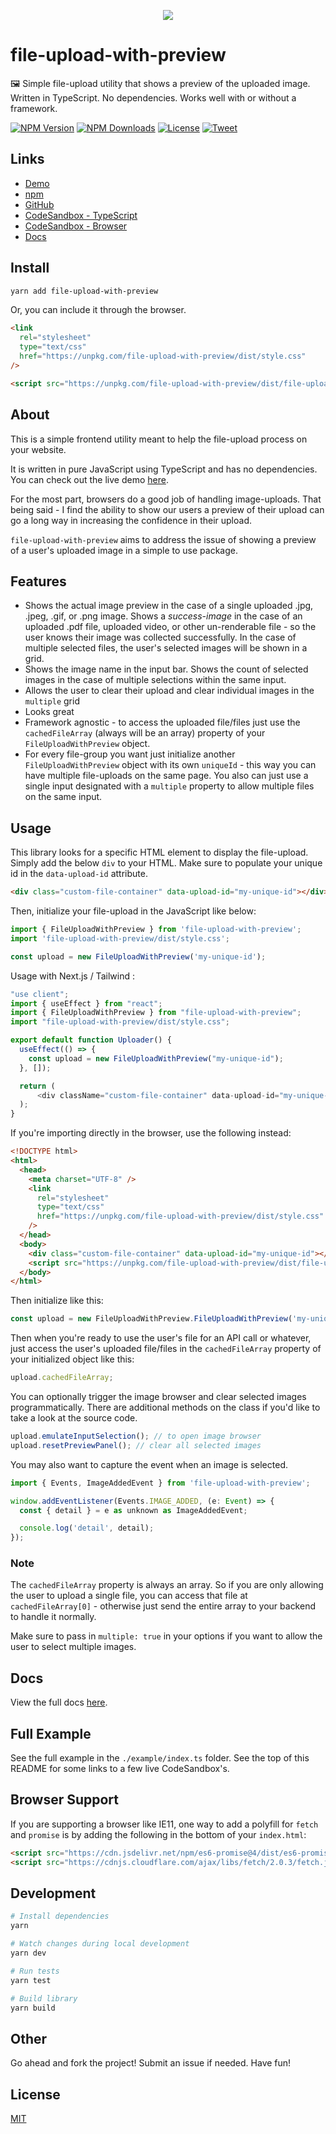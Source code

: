 <p align="center"><a href="" target="_blank"><img src="https://raw.githubusercontent.com/johndatserakis/file-upload-with-preview/master/public/file-upload-with-preview.jpg"></a></p>

# file-upload-with-preview

🖼 Simple file-upload utility that shows a preview of the uploaded image. Written in TypeScript. No dependencies. Works well with or without a framework.

<p align="left">
  <a href="https://www.npmjs.com/package/file-upload-with-preview"><img src="https://img.shields.io/npm/v/file-upload-with-preview.svg" alt="NPM Version"></a>
  <a href="https://www.npmjs.com/package/file-upload-with-preview"><img src="https://img.shields.io/npm/dm/file-upload-with-preview.svg" alt="NPM Downloads"></a>
  <a href="http://opensource.org/licenses/MIT"><img src="https://img.shields.io/badge/license-MIT-blue.svg" alt="License"></a>
  <a href="https://twitter.com/intent/tweet?url=https%3A%2F%2Fgithub.com%johndatserakis%2Ffile-upload-with-preview&text=Check%20out%20file-upload-with-preview%20on%20GitHub&via=johndatserakis">
  <img src="https://img.shields.io/twitter/url/https/github.com/johndatserakis/file-upload-with-preview.svg?style=social" alt="Tweet"></a>
</p>

## Links

- [Demo](https://johndatserakis.github.io/file-upload-with-preview)
- [npm](https://www.npmjs.com/package/file-upload-with-preview)
- [GitHub](https://github.com/johndatserakis/file-upload-with-preview#readme)
- [CodeSandbox - TypeScript](https://codesandbox.io/s/file-upload-with-preview-4ypil8?file=/src/index.ts)
- [CodeSandbox - Browser](https://codesandbox.io/s/file-upload-with-preview-browser-446nc8?file=/src/index.js)
- [Docs](https://johndatserakis.github.io/file-upload-with-preview/typedoc/)

## Install

```bash
yarn add file-upload-with-preview
```

Or, you can include it through the browser.

```html
<link
  rel="stylesheet"
  type="text/css"
  href="https://unpkg.com/file-upload-with-preview/dist/style.css"
/>

<script src="https://unpkg.com/file-upload-with-preview/dist/file-upload-with-preview.iife.js"></script>
```

## About

This is a simple frontend utility meant to help the file-upload process on your website.

It is written in pure JavaScript using TypeScript and has no dependencies. You can check out the live demo [here](https://johndatserakis.github.io/file-upload-with-preview).

For the most part, browsers do a good job of handling image-uploads. That being said - I find the ability to show our users a preview of their upload can go a long way in increasing the confidence in their upload.

`file-upload-with-preview` aims to address the issue of showing a preview of a user's uploaded image in a simple to use package.

## Features

- Shows the actual image preview in the case of a single uploaded .jpg, .jpeg, .gif, or .png image. Shows a _success-image_ in the case of an uploaded .pdf file, uploaded video, or other un-renderable file - so the user knows their image was collected successfully. In the case of multiple selected files, the user's selected images will be shown in a grid.
- Shows the image name in the input bar. Shows the count of selected images in the case of multiple selections within the same input.
- Allows the user to clear their upload and clear individual images in the `multiple` grid
- Looks great
- Framework agnostic - to access the uploaded file/files just use the `cachedFileArray` (always will be an array) property of your `FileUploadWithPreview` object.
- For every file-group you want just initialize another `FileUploadWithPreview` object with its own `uniqueId` - this way you can have multiple file-uploads on the same page. You also can just use a single input designated with a `multiple` property to allow multiple files on the same input.

## Usage

This library looks for a specific HTML element to display the file-upload. Simply add the below `div` to your HTML. Make sure to populate your unique id in the `data-upload-id` attribute.

```html
<div class="custom-file-container" data-upload-id="my-unique-id"></div>
```

Then, initialize your file-upload in the JavaScript like below:

```javascript
import { FileUploadWithPreview } from 'file-upload-with-preview';
import 'file-upload-with-preview/dist/style.css';

const upload = new FileUploadWithPreview('my-unique-id');
```

Usage with Next.js / Tailwind :
```typescript
"use client";
import { useEffect } from "react";
import { FileUploadWithPreview } from "file-upload-with-preview";
import "file-upload-with-preview/dist/style.css";

export default function Uploader() {
  useEffect(() => {
    const upload = new FileUploadWithPreview("my-unique-id");
  }, []);

  return (
      <div className="custom-file-container" data-upload-id="my-unique-id"></div>
  );
}
```


If you're importing directly in the browser, use the following instead:

```html
<!DOCTYPE html>
<html>
  <head>
    <meta charset="UTF-8" />
    <link
      rel="stylesheet"
      type="text/css"
      href="https://unpkg.com/file-upload-with-preview/dist/style.css"
    />
  </head>
  <body>
    <div class="custom-file-container" data-upload-id="my-unique-id"></div>
    <script src="https://unpkg.com/file-upload-with-preview/dist/file-upload-with-preview.iife.js"></script>
  </body>
</html>
```

Then initialize like this:

```javascript
const upload = new FileUploadWithPreview.FileUploadWithPreview('my-unique-id');
```

Then when you're ready to use the user's file for an API call or whatever, just access the user's uploaded file/files in the `cachedFileArray` property of your initialized object like this:

```javascript
upload.cachedFileArray;
```

You can optionally trigger the image browser and clear selected images programmatically. There are additional methods on the class if you'd like to take a look at the source code.

```javascript
upload.emulateInputSelection(); // to open image browser
upload.resetPreviewPanel(); // clear all selected images
```

You may also want to capture the event when an image is selected.

```javascript
import { Events, ImageAddedEvent } from 'file-upload-with-preview';

window.addEventListener(Events.IMAGE_ADDED, (e: Event) => {
  const { detail } = e as unknown as ImageAddedEvent;

  console.log('detail', detail);
});
```

### Note

The `cachedFileArray` property is always an array. So if you are only allowing the user to upload a single file, you can access that file at `cachedFileArray[0]` - otherwise just send the entire array to your backend to handle it normally.

Make sure to pass in `multiple: true` in your options if you want to allow the user to select multiple images.

## Docs

View the full docs [here](https://johndatserakis.github.io/file-upload-with-preview/typedoc/).

## Full Example

See the full example in the `./example/index.ts` folder. See the top of this README for some links to a few live CodeSandbox's.

## Browser Support

If you are supporting a browser like IE11, one way to add a polyfill for `fetch` and `promise` is by adding the following in the bottom of your `index.html`:

```html
<script src="https://cdn.jsdelivr.net/npm/es6-promise@4/dist/es6-promise.auto.js"></script>
<script src="https://cdnjs.cloudflare.com/ajax/libs/fetch/2.0.3/fetch.js"></script>
```

## Development

```bash
# Install dependencies
yarn

# Watch changes during local development
yarn dev

# Run tests
yarn test

# Build library
yarn build
```

## Other

Go ahead and fork the project! Submit an issue if needed. Have fun!

## License

[MIT](http://opensource.org/licenses/MIT)

